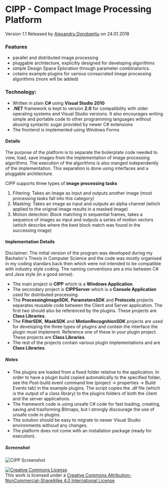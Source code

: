 CIPP - Compact Image Processing Platform
===================================
Version 1.1 Released by [Alexandru Dorobanțiu](http://www.alex.dorobantiu.ro) on 24.01.2018

### Features
- parallel and distributed image processing
- pluggable architecture, explicitly designed for developing algorithms
- simple Design Space Eploration through parameter combinatorics.
- cotains example plugins for various consacrated image processing algorithms (more will be added)

### Technology:
 - Written in plain **C#** using **Visual Studio 2010**
 - **.NET** framework is kept to version **2.0** for compatibility with older operating systems and Visual Studio versions. It also encourages writing simple and portable code to other programming languages without abusing syntactic sugar provided by newer C# extensions
 - The frontend is implemented using Windows Forms
 
#### Details
The purpose of the platform is to separate the boilerplate code needed to view, load, save images from the implementation of image processing algorithms. The execution of the algorithms is also manged independently of the implementation. This separation is done using interfaces and a pluggable architecture.

CIPP supports three types of **image processing tasks**
1. Filtering: Takes an image as input and outputs another image (most processing tasks fall into this category)
2. Masking: Takes an image as input and outputs an alpha channel (which applied to the original image results in a masked image)
3. Motion detection: Block matching in sequential frames, takes a sequence of images as input and outputs a series of motion vectors (which describe where the best block match was found in the successing image)

#### Implementation Details
Disclaimer: The initial version of the program was developed during my Bachelor's Thesis in Computer Science and the code was mostly organised in my coding standars back then which were not intended to be compatible with industry style coding. The naming conventions are a mix between C# and Java style (in a good sense).

 - The main project is **CIPP** which is a **Windows Application**.
 - The secondary project is **CIPPServer** which is a **Console Application** used for distributed processing.
 - The **ProcessingImageSDK**, **ParametersSDK** and **Protocols** projects separates reusable code between the Client and Server application. The first two should also be referenced by the plugins. These projects are **Class Libraries**. 
 - The **FilterSDK**, **MaskSDK** and **MotionRecognitionSDK** projects are used for developing the three types of plugins and contain the interface the plugin must implement. Reference one of these in your plugin project. These projects are **Class Libraries**.
 - The rest of the projects contain various plugin implementations and are **Class Libraries**.

##### Notes
 - The plugins are loaded from a fixed folder relative to the application. In order to have a plugin build copied automatically to the specified folder, see the Post-build event command line (project -> properties -> Build Events tab) in the example plugins. The script copies the *.dll* file (which is the output of a class library) to the plugins folders of both the client and the server applications.
 - The framework code is using unsafe C# code for fast loading, creating, saving and trasforming Bitmaps, but I strongly discourage the use of unsafe code in plugins.
 - The solution should be easy to migrate to newer Visual Studio environments withoud any changes.
 - The platform does not come with an installation package (ready for execution).

##### Screenshot
![CIPP Screenshot](images/cipp_printscreen.png)
 
[![Creative Commons License](https://i.creativecommons.org/l/by-nc-sa/4.0/88x31.png)][CreativeCommonsLicence]
<br />
This work is licensed under a [Creative Commons Attribution-NonCommercial-ShareAlike 4.0 International License][CreativeCommonsLicence]

[CreativeCommonsLicence]: http://creativecommons.org/licenses/by-nc-sa/4.0/
 
